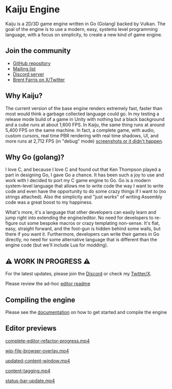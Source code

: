 # Kaiju Engine
Kaiju is a 2D/3D game engine written in Go (Golang) backed by Vulkan. The goal of the engine is to use a modern, easy, systems level programming language, with a focus on simplicity, to create a new kind of game engine.

## Join the community
- [GitHub repository](https://github.com/KaijuEngine/kaiju)
- [Mailing list](https://www.freelists.org/list/kaijuengine)
- [Discord server](https://discord.gg/8rFPEu8U52)
- [Brent Farris on X/Twitter](https://twitter.com/ShieldCrush)

## Why Kaiju?
The current version of the base engine renders extremely fast, faster than most would think a garbage collected language could go. In my testing a release mode build of a game in Unity with nothing but a black background and a cube runs at about 1,600 FPS. In Kaiju, the same thing runs at around 5,400 FPS on the same machine. In fact, a complete game, with audio, custom cursors, real time PBR rendering with real time shadows, UI, and more runs at 2,712 FPS (in "debug" mode) [screenshots or it didn't happen](https://x.com/ShieldCrush/status/1943516032674537958).

## Why Go (golang)?
I love C, and because I love C and found out that Ken Thompson played a part in designing Go, I gave Go a chance. It has been such a joy to use and work with I decided to port my C game engine to Go. Go is a modern system-level language that allows me to write code the way I want to write code and even have the opportunity to do some crazy things if I want to (no strings attached). Also the simplicity and "just works" of writing Assembly code was a great boost to my happiness.

What's more, it's a language that other developers can easily learn and jump right into extending the engine/editor. No need for developers to re-figure out some bespoke macros or crazy templating non-sense. It's flat, easy, straight forward, and the foot-gun is hidden behind some walls, but there if you want it. Furthermore, developers can write their games in Go directly, no need for some alternative language that is different than the engine code (but we'll include Lua for modding).

## ⚠️ WORK IN PROGRESS ⚠️
For the latest updates, please join the [Discord](https://discord.gg/HYj7Dh7ke3) or check my [Twitter/X](https://twitter.com/ShieldCrush).

Please review the ad-hoc [editor readme](https://github.com/KaijuEngine/kaiju/blob/master/src/editor/README.md)

## Compiling the engine
Please see the [documentation](https://kaijuengine.org/engine_developers/build_from_source/) on how to get started and compile the engine

## Editor previews
[complete-editor-refactor-progress.mp4](https://github.com/user-attachments/assets/00291482-1624-4cfb-b59f-c0395a5f1075)

[wip-file-browser-overlay.mp4](https://github.com/user-attachments/assets/ba4f4049-ded5-4638-8bdd-c09daf7869ce)

[updated-content-window.mp4](https://github.com/user-attachments/assets/1d1d773a-6a7e-4986-b984-e08fb303617c)

[content-tagging.mp4](https://github.com/user-attachments/assets/15122db6-efda-4458-bf69-f384def5aa31)

[status-bar-update.mp4](https://github.com/user-attachments/assets/6f3d6511-5db0-405f-b264-af041c199bd0)
